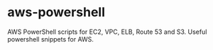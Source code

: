 # aws-powershell
AWS PowerShell scripts for EC2, VPC, ELB, Route 53 and S3. Useful powershell snippets for AWS.

